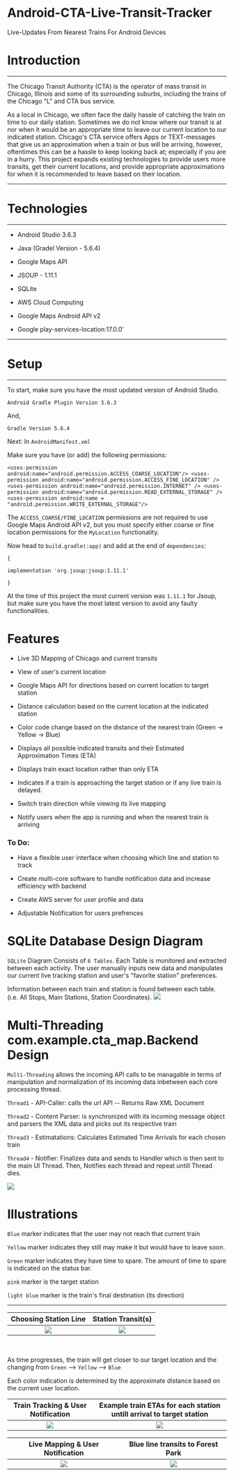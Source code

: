 #  Android-CTA-Live-Transit-Tracker

Live-Updates From Nearest Trains For Android Devices 


 # Introduction
 
<dl>
 <hr>
 
 The Chicago Transit Authority (CTA) is the operator of mass transit in Chicago, 
 Illinois and some of its surrounding suburbs, including the trains of the Chicago "L" and CTA bus service.
 
As a local in Chicago, we often face the daily hassle of catching the train on time to our daily station. Sometimes we do not know where our transit is at nor when it would be an appropriate time to leave our current location to our indicated station. Chicago's CTA service offers Apps or TEXT-messages that give us an approximation when a train or bus will be arriving, however, oftentimes this can be a hassle to keep looking back at; especially if you are in a hurry. This project expands existing technologies to provide users more transits, get their current locations, and provide appropriate approximations for when it is recommended to leave based on their location. 
 
 <hr>
 
# Technologies
 
 <hr>
 
 - Android Studio 3.6.3
 
 - Java (Gradel Version - 5.6.4)
 
 - Google Maps API

 - JSOUP - 1.11.1
 
 - SQLite
 
 - AWS Cloud Computing
 
 - Google Maps Android API v2
 
 - Google play-services-location:17.0.0'
 
 <hr>
 
 
# Setup

<hr>
 
 To start, make sure you have the most updated version of Android Studio. 
 
 `Android Gradle Plugin Version 3.6.3`
 
 And,
 
 `Gradle Version 5.6.4`
 
 Next: In `AndroidManifest.xml`
 
 Make sure you have (or add) the following permissions: 
 
 `
   <uses-permission android:name="android.permission.ACCESS_COARSE_LOCATION"/>
    <uses-permission android:name="android.permission.ACCESS_FINE_LOCATION" />
    <uses-permission android:name="android.permission.INTERNET" />
    <uses-permission android:name="android.permission.READ_EXTERNAL_STORAGE" />
    <uses-permission android:name = "android.permission.WRITE_EXTERNAL_STORAGE"/>
 `
 
 
 The `ACCESS_COARSE/FINE_LOCATION` permissions are not required to use Google Maps Android API v2, but you must specify either coarse or fine location permissions for the `MyLocation` functionality.
 
 
 Now head to `build.gradle(:app)` and add at the end of `dependencies`:
 
 `{`

`implementation 'org.jsoup:jsoup:1.11.1'`
 
 `}`
 
 At the time of this project the most current version was `1.11.1` for Jsoup, but make sure you have the most latest version to avoid any faulty functionalities.
 
 
 # Features
 
 - Live 3D Mapping of Chicago and current transits
 
 - View of user's current location
 
 - Google Maps API for directions based on current location to target station
 
 - Distance calculation based on the current location at the indicated station
 
 - Color code change based on the distance of the nearest train (Green -> Yellow -> Blue)

- Displays all possible indicated transits and their Estimated Approximation Times (ETA)

- Displays train exact location rather than only ETA 

- Indicates if a train is approaching the target station or if any live train is delayed. 

- Switch train direction while viewing its live mapping

-  Notify users when the app is running and when the nearest train is arriving
 
 ### To Do:
 
 - Have a flexible user interface when choosing which line and station to track
 
 - Create multi-core software to handle notification data and increase efficiency with backend
 
 - Create AWS server for user profile and data
 
 - Adjustable Notification for users prefrences
 
# SQLite Database Design Diagram

`SQLite` Diagram Consists of `6 Tables`. Each Table is monitored and extracted between each activity. The user manually inputs new data and manipulates our current live tracking station and user's "favorite station" preferences.

Information between each train and station is found between each table. (i.e. All Stops, Main Stations, Station Coordinates).
![](images/TransitDB.png) 


# Multi-Threading com.example.cta_map.Backend Design

`Multi-Threading` allows the incoming API calls to be managable in terms of manipulation and normalization of its incoming data inbetween each core processing thread. 

`Thread1` - API-Caller: calls the url API -- Returns Raw XML Document

`Thread2` - Content Parser: is synchronized with its incoming message object and parsers the XML data and picks out its respective train

`Thread3` - Estimatations: Calculates Estimated Time Arrivals for each chosen train

`Thread4` - Notifier: Finalizes data and sends to Handler which is then sent to the main UI Thread. Then, Notifies each thread  and repeat untill Thread dies.

![](images/Multi-Threading.png)
 
 
 # Illustrations
 
 
 `Blue` marker indicates that the user may not reach that current train 

`Yellow` marker indicates they still may make it but would have to leave soon.

`Green` marker indicates they have time to spare. The amount of time to spare is indicated on the status bar. 

`pink` marker is the target station

`light blue` marker is the train's final destination (its direction)
 
 <hr>
 

Choosing Station Line  |  Station Transit(s)
:-------------------------:|:-------------------------:
![](images/pic1.png)  |  ![](images/pic3.png)


<dl><br></dl>

As time progresses, the train will get closer to our target location and the changing from `Green` --> `Yellow` --> `Blue`

Each color indication is determined by the approximate distance based on the current user location. 


Train Tracking & User Notification   |  Example train ETAs for each station untill arrival to target station
:-------------------------:|:-------------------------:
![](images/pic4.png)  |  ![](images/pic2.png)






 Live Mapping & User Notification   |  Blue line transits to Forest Park
:-------------------------:|:-------------------------:
![](images/pic5.png)  |  ![](images/pic7.png)

 
 
</dl>




 
